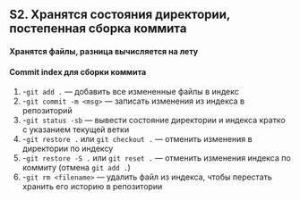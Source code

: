 ## S2. Хранятся состояния директории, постепенная сборка коммита
#### Хранятся файлы, разница вычисляется на лету
#### Commit index для сборки коммита
1. -`git add .` — добавить все измененные файлы в индекс
2. -`git commit -m <msg>` — записать изменения из индекса в репозиторий
3. -`git status -sb` — вывести состояние директории и индекса кратко с указанием текущей ветки
4. -`git restore .` или `git checkout .` — отменить изменения в директории по индексу
5. -`git restore -S .` или `git reset .` — отменить изменения индекса по коммиту (отмена `git add .`)
6. -`git rm <filename>` — удалить файл из индекса, чтобы перестать хранить его историю в репозитории